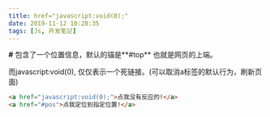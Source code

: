 ```yaml
---
title: href="javascript:void(0);"
date: 2019-11-12 10:28:35
tags: [Js, 开发笔记]
---
```


**#** 包含了一个位置信息，默认的锚是**#top** 也就是网页的上端。

而javascript:void(0), 仅仅表示一个死链接。(可以取消a标签的默认行为，刷新页面)



```html
<a href="javascript:void(0);">点我没有反应的!</a>
<a href="#pos">点我定位到指定位置!</a>
```


